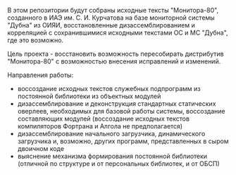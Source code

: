 В этом репозитории будут собраны исходные тексты "Монитора-80", созданного в ИАЭ им. С. И. Курчатова на базе мониторной системы "Дубна" из ОИЯИ, 
восстановленные дизассемблированием и корреляцией с сохранившимися исходными текстами ОС и МС "Дубна", где это возможно.

Цель проекта - восстановить возможность пересобирать дистрибутив "Монитора-80" с возможностью внесения исправлений и изменений.

Направления работы:
* воссоздание исходных текстов служебных подпрограмм из постоянной библиотеки из объектных модулей
* дизассемблирование и деконструкция стандартных статических оверлеев, необходимых для базовой работы системы,
  воссоздание составляющих модулей (воссоздание исходных текстов компиляторов Фортрана и Алгола не предполагается)
* дизассемблирование начального загрузчика, динамического загрузчика и, возможно, других программ, представленных в сыром двоичном коде
* выяснение механизма формирования постоянной библиотеки (отличной по структуре и от персональных библиотек, и от ОБСП)
